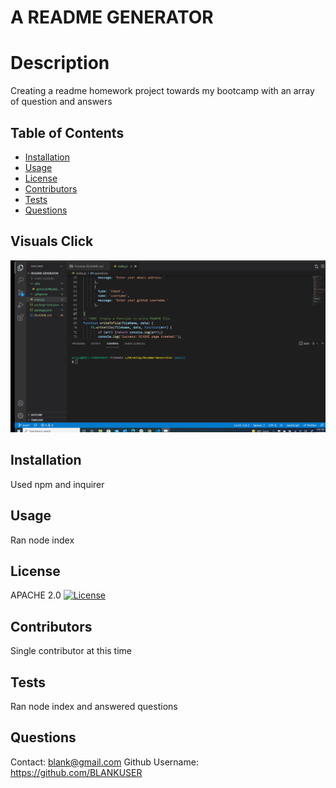 
  # A README GENERATOR 
  # Description
  Creating a readme homework project towards my bootcamp with an array of question and answers
   
  ## Table of Contents
  * [Installation](#installation)
  * [Usage](#usage)
  * [License](#license)
  * [Contributors](#contributors)
  * [Tests](#tests)
  * [Questions](#questions)
  
  ## Visuals Click
  <img src="./Readmeapp.gif">
  
  ## Installation
  Used npm and inquirer
  ## Usage
  Ran node index
  ## License 
  APACHE 2.0 [![License](https://img.shields.io/badge/License-Apache%202.0-blue.svg)](https://opensource.org/licenses/Apache-2.0)
  ## Contributors
  Single contributor at this time
  ## Tests 
  Ran node index and answered questions  
  ## Questions
  Contact: blank@gmail.com
  Github Username: https://github.com/BLANKUSER 
  
  
